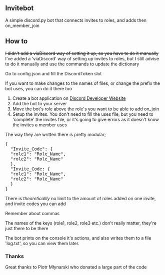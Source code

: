 ## Invitebot
A simple discord.py bot that connects invites to roles, and adds then on_member_join

## How to
~~I didn't add a viaDiscord way of setting it up, so you have to do it manually~~
I've added a 'viaDiscord' way of setting up invites to roles, but I still advise to do it manually and use the commands to update the dictionary

Go to config.json and fill the DiscordToken slot

If you want to make changes to the names of files, or change the prefix the bot uses, you can do it there too

1. Create a bot application on [Discord Developer Website](https://discord.com/developers)
2. Add the bot to your server
3. Move the bot's role above the role's you want to be able to add on_join
4. Setup the invites.
You don't need to fill the uses file, but you need to 'complete' the invites file, or it's going to give errors as it doesn't know the invites a member uses

The way they are written there is pretty modular;

<pre>{
  "Invite_Code": {
  "role1": "Role_Name",
  "role2": "Role_Name"
  },
  "Invite_Code: {
  "role1": "Role_Name",
  "role2": "Role_Name"
  }
}</pre>

There is *theoreticallly* no limit to the amount of roles added on one invite, and invite codes you can add

Remember about commas

The names of the keys (role1, role2, role3 etc.) don't really matter, they're just there to be there

The bot prints on the console it's actions, and also writes them to a file 'log.txt', so you can view them later.

### Thanks
Great thanks to Piotr Młynarski who donated a large part of the code
